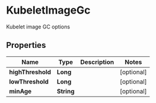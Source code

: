 

# KubeletImageGc

Kubelet image GC options

## Properties

| Name | Type | Description | Notes |
|------------ | ------------- | ------------- | -------------|
|**highThreshold** | **Long** |  |  [optional] |
|**lowThreshold** | **Long** |  |  [optional] |
|**minAge** | **String** |  |  [optional] |



